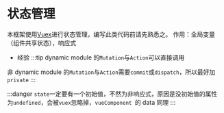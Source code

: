 # 状态管理

本框架使用[Vuex](https://vuex.vuejs.org/zh/guide/)进行状态管理，编写此类代码前请先熟悉之。
作用：全局变量（组件共享状态），响应式

- 经验
  :::tip
  dynamic module 的`Mutation`与`Action`可以直接调用

非 dynamic module 的`Mutation`与`Action`需要`commit`或`dispatch`，所以最好加`private`
:::

:::danger
`state`一定要有一个初始值，不然为非响应式，原因是没初始值的属性为`undefined`，会被`vuex`忽略掉，`vueComponent `的 data 同理
:::
